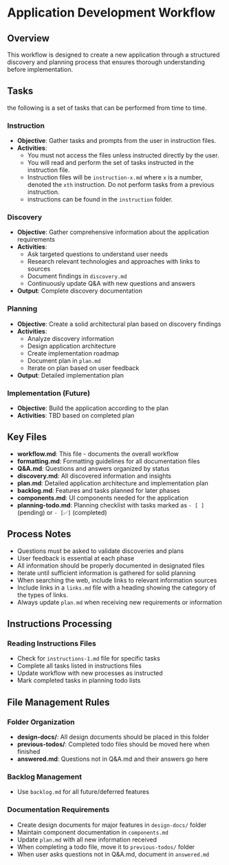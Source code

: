 # Application Development Workflow

## Overview
This workflow is designed to create a new application through a structured discovery and planning process that ensures thorough understanding before implementation.

## Tasks
the following is a set of tasks that can be performed from time to time.

### Instruction
- **Objective**: Gather tasks and prompts from the user in instruction files.
- **Activities**:
  - You must not access the files unless instructed directly by the user.
  - You will read and perform the set of tasks instructed in the instruction file.
  - Instruction files will be `instruction-x.md` where `x` is a number, denoted the `xth` instruction. Do not perform tasks from a previous instruction.
  - instructions can be found in the `instruction` folder.

### Discovery
- **Objective**: Gather comprehensive information about the application requirements
- **Activities**:
  - Ask targeted questions to understand user needs
  - Research relevant technologies and approaches with links to sources
  - Document findings in `discovery.md`
  - Continuously update Q&A with new questions and answers
- **Output**: Complete discovery documentation

### Planning
- **Objective**: Create a solid architectural plan based on discovery findings
- **Activities**:
  - Analyze discovery information
  - Design application architecture
  - Create implementation roadmap
  - Document plan in `plan.md`
  - Iterate on plan based on user feedback
- **Output**: Detailed implementation plan

### Implementation (Future)
- **Objective**: Build the application according to the plan
- **Activities**: TBD based on completed plan

## Key Files

- **workflow.md**: This file - documents the overall workflow
- **formatting.md**: Formatting guidelines for all documentation files
- **Q&A.md**: Questions and answers organized by status
- **discovery.md**: All discovered information and insights
- **plan.md**: Detailed application architecture and implementation plan
- **backlog.md**: Features and tasks planned for later phases
- **components.md**: UI components needed for the application
- **planning-todo.md**: Planning checklist with tasks marked as `- [ ]` (pending) or `- [✅]` (completed)

## Process Notes

- Questions must be asked to validate discoveries and plans
- User feedback is essential at each phase
- All information should be properly documented in designated files
- Iterate until sufficient information is gathered for solid planning
- When searching the web, include links to relevant information sources
- Include links in a `links.md` file with a heading showing the category of the types of links.
- Always update `plan.md` when receiving new requirements or information

## Instructions Processing

### Reading Instructions Files
- Check for `instructions-1.md` file for specific tasks
- Complete all tasks listed in instructions files
- Update workflow with new processes as instructed
- Mark completed tasks in planning todo lists


## File Management Rules

### Folder Organization
- **design-docs/**: All design documents should be placed in this folder
- **previous-todos/**: Completed todo files should be moved here when finished
- **answered.md**: Questions not in Q&A.md and their answers go here

### Backlog Management
- Use `backlog.md` for all future/deferred features

### Documentation Requirements
- Create design documents for major features in `design-docs/` folder
- Maintain component documentation in `components.md`
- Update `plan.md` with all new information received
- When completing a todo file, move it to `previous-todos/` folder
- When user asks questions not in Q&A.md, document in `answered.md`